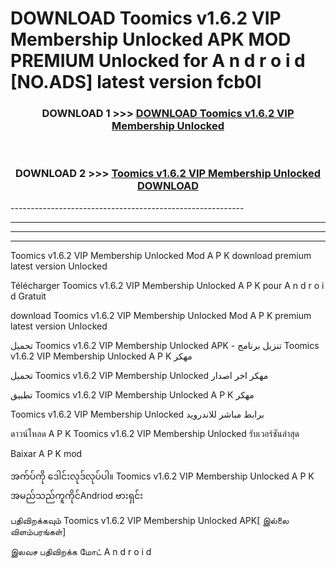 # DOWNLOAD Toomics v1.6.2 VIP Membership Unlocked  APK MOD PREMIUM Unlocked for A n d r o i d [NO.ADS] latest version fcb0l 



<div align="center">

<h3>DOWNLOAD 1 >>> <a href="https://getmod2.web.app/?judul=Toomics v1.6.2 VIP Membership Unlocked ">DOWNLOAD Toomics v1.6.2 VIP Membership Unlocked </a></h3><br>

<h3>DOWNLOAD 2 >>> <a href="https://getmod2.web.app/?judul=Toomics v1.6.2 VIP Membership Unlocked ">Toomics v1.6.2 VIP Membership Unlocked  DOWNLOAD </a></h3>

</div>
----------------------------------------------------------

----------------------------------------------------------

----------------------------------------------------------

----------------------------------------------------------

Toomics v1.6.2 VIP Membership Unlocked  Mod A P K download premium latest version Unlocked

Télécharger Toomics v1.6.2 VIP Membership Unlocked  A P K pour A n d r o i d Gratuit

download Toomics v1.6.2 VIP Membership Unlocked  Mod A P K premium latest version Unlocked

تحميل Toomics v1.6.2 VIP Membership Unlocked  APK - تنزيل برنامج Toomics v1.6.2 VIP Membership Unlocked  A P K مهكر

تحميل Toomics v1.6.2 VIP Membership Unlocked  مهكر اخر اصدار

تطبيق Toomics v1.6.2 VIP Membership Unlocked  A P K مهكر

Toomics v1.6.2 VIP Membership Unlocked  برابط مباشر للاندرويد

ดาวน์โหลด A P K Toomics v1.6.2 VIP Membership Unlocked  รับเวอร์ชันล่าสุด

Baixar A P K mod

အက်ပ်ကို ဒေါင်းလုဒ်လုပ်ပါ။ Toomics v1.6.2 VIP Membership Unlocked  A P K အမည်သည်ကူကိုင်Andriod ဗားရှင်း

பதிவிறக்கவும் Toomics v1.6.2 VIP Membership Unlocked  APK[ இல்லை விளம்பரங்கள்] 
 
இலவச பதிவிறக்க மோட் A n d r o i d



